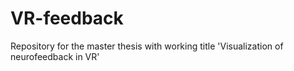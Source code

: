 # VR-feedback
Repository for the master thesis with working title 'Visualization of neurofeedback in VR'

